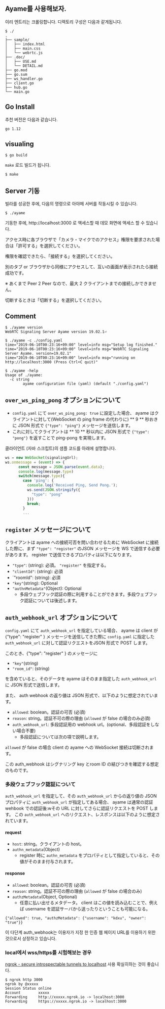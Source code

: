 ## Ayame를 사용해보자.

이리 엔트리는 크롤링합니다. 디렉토리 구성은 다음과 같게됩니다.

```
$ ./
.
├── sample/
│   ├── index.html
│   ├── main.css
│   └── webrtc.js
├── .doc/
│   ├── USE.md
│   └── DETAIL.md
├── go.mod
├── go.sum
├── ws_handler.go
├── client.go
├── hub.go
└── main.go
```


## Go Install

추천 버전은 다음과 같습니다.
```
go 1.12
```

## visualing

```
$ go build
```

`make` 로드 빌드가 됩니다.

```
$ make
```

## Server 기동

빌라를 성공한 후에, 다음의 명령으로 아야메 서버를 작동시킬 수 있습니다.

```
$ ./ayame
```
기동한 후에, http://localhost:3000 로 액세스할 때 데모 화면에 액세스 할 수 있습니다.

アクセス時に各ブラウザで「カメラ・マイクでのアクセス」権限を要求された場合は「許可する」を選択してください。

権限を確認できたら、「接続する」を選択してください。

別のタブ or ブラウザから同様にアクセスして、互いの画面が表示されたら接続成功です。

※ あくまで Peer 2 Peer なので、最大 2 クライアントまでの接続しかできません。

切断するときは「切断する」を選択してください。


## Comment

```
$ ./ayame version
WebRTC Signaling Server Ayame version 19.02.1⏎
```

```
$ ./ayame -c ./config.yaml
time="2019-06-10T00:23:16+09:00" level=info msg="Setup log finished."
time="2019-06-10T00:23:16+09:00" level=info msg="WebRTC Signaling Server Ayame. version=19.02.1"
time="2019-06-10T00:23:16+09:00" level=info msg="running on http://localhost:3000 (Press Ctrl+C quit)"
```

```
$ ./ayame -help
Usage of ./ayame:
  -c string
    	ayame configuration file (yaml) (default "./config.yaml")
```

## `over_ws_ping_pong` オプションについて

- `config.yaml` にて `over_ws_ping_pong: true` に設定した場合、 ayame はクライアントに対して(WebSocket の ping frame の代わりに) ** 9 ** 秒おきに JSON 形式で `{"type": "ping"}` メッセージを送信します。
- これに対してクライアントは ** 10 ** 秒以内に JSON 形式で `{"type": "pong"}` を返すことで ping-pong を実現します。

클라이언트 (자바 스크립트)의 샘플 코드를 아래에 설명합니다.

```javascript
ws = new WebSocket(signalingUrl);
ws.onmessage = (event) => {
      const message = JSON.parse(event.data);
      console.log(message.type)
      switch(message.type){
        case 'ping': {
          console.log('Received Ping, Send Pong.');
          ws.send(JSON.stringify({
            "type": "pong"
          }))
          break;
        }
        ...
```


## `register` メッセージについて

クライアントは ayame への接続可否を問い合わせるために WebSocket に接続した際に、まず `"type": "register"` のJSON メッセージを WS で送信する必要があります。
register で送信できるプロパティは以下になります。


- `"type"`: (string): 必須。 `"register"` を指定する。
- `"clientId"`: (string): 必須
- `"roomId": (string): 必須
- `"key"`(string): Optional
- `"authnMetadata"`(Object): Optional
    - 多段ウェブフック認証の際に利用することができます。多段ウェブフック認証については後述します。


## `auth_webhook_url` オプションについて

`config.yaml` にて `auth_webhook_url` を指定している場合、 ayame は client が {"type": "register" } メッセージを送信してきた際に `config.yaml` に指定した `auth_webhook_url` に対して認証リクエストをJSON 形式で POST します。


このとき、{"type": "register" } のメッセージに

- `"key"`(string)
- `"room_id"`: (string)

を含めていると、そのデータを ayame はそのまま指定した `auth_webhook_url` に JSON 形式で送信します。


また、 auth webhook の返り値は JSON 形式で、以下のように想定されています。

- `allowed`: boolean。認証の可否 (必須)
- `reason`: string。認証不可の際の理由 (`allowed` が false の場合のみ必須)
- `auth_webhook_url`: 多段認証用の webhook url。(optional、多段認証をしない場合不要)
    - 多段認証については次の項で説明します。

`allowed` が false の場合 client の ayame への WebSocket 接続は切断されます。

この auth_webhook はシグナリング key とroom ID の結びつきを確認する想定のものです。


### 多段ウェブフック認証について

`auth_webhook_url` を指定して、その `auth_webhook_url` からの返り値の JSON プロパティに `auth_webhook_url` が指定してある場合、
ayame は通常の認証 wehbook での認証後:wその URL に対してさらに認証リクエストを POST します。
この `auth_webhook_url` へのリクエスト、レスポンスは以下のように想定されています。

#### request

- `host`: string。クライアントの host。
- `authn_metadata`(Object)
    - register 時に `authn_metadata` をプロパティとして指定していると、その値がそのまま付与されます。


#### response

- `allowed`: boolean。認証の可否 (必須)
- `reason`: string。認証不可の際の理由 (`allowed` が false の場合のみ)
- `authzMetadata`(Object, Optional)
    - 任意に払い出せるメタデータ。 client はこの値を読み込むことで、例えば username を認証サーバから送ったりということも可能になる。


```
{"allowed": true, "authzMetadata": {"username": "kdxu", "owner": "true"}}
```

이 다단계 auth_webhook는 이용자가 지정 한 인증 웹 페이지 URL를 이용하기 위한 것으로서 상정하고 있습니다.


### local에서 wss/https를 시험해보는 경우 

[ngrok - secure introspectable tunnels to localhost](https://ngrok.com/) 사용 확실히하는 것이 좋습니다.

```
$ ngrok http 3000
ngrok by @xxxxx
Session Status online
Account        xxxxx
Forwarding     http://xxxxx.ngrok.io -> localhost:3000
Forwarding     https://xxxxx.ngrok.io -> localhost:3000
```

